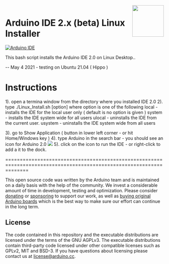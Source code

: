 <img src="https://content.arduino.cc/website/Arduino_logo_teal.svg" height="100" align="right" />

# Arduino IDE 2.x (beta) Linux Installer

[![Arduino IDE](https://github.com/arduino/arduino-ide/workflows/Arduino%20IDE/badge.svg)](https://github.com/arduino/arduino-ide/actions?query=workflow%3A%22Arduino+IDE%22)

This bash script installs the Arduino IDE 2.0 on Linux Desktop..

--  May 4 2021 - testing on Ubuntu 21.04 ( Hippo )

# Instructions

1). open a termina window from the directory where you installed IDE 2.0
2). type ./Linux_Install.sh [option] where option is one of the following
	local   - installs the IDE for the local user only ( default is no option is given )
	system  - installs the IDE system wide for all users
	ulocal  - uninstalls the IDE from the current user.
	usystem - uninstalls the IDE system wide from all users
	
3). go to Show Application ( button in lower left corner - or hit Home/Windows key )
4). type Arduino in the search bar - you should see an icon for Arduino 2.0   <img src="https://raw.githubusercontent.com/ArduinoShop/arduino-ide/Linux_Install/arduino2.png">
5). click on the icon to run the IDE - or right-click to add a it to the dock.




	

====================================================================================================================


This open source code was written by the Arduino team and is maintained on a daily basis with the help of the community. We invest a considerable amount of time in development, testing and optimization. Please consider [donating](https://www.arduino.cc/en/donate/) or [sponsoring](https://github.com/sponsors/arduino) to support our work, as well as [buying original Arduino boards](https://store.arduino.cc/) which is the best way to make sure our effort can continue in the long term.

## License

The code contained in this repository and the executable distributions are licensed under the terms of the GNU AGPLv3. The executable distributions contain third-party code licensed under other compatible licenses such as GPLv2, MIT and BSD-3. If you have questions about licensing please contact us at [license@arduino.cc](mailto:license@arduino.cc).
